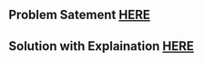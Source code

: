 ## Problem Satement [HERE](https://leetcode.com/problems/length-of-last-word/)

## Solution with Explaination [HERE](https://mmzeynalli.dev/posts/dsa/leetcode/58/)
